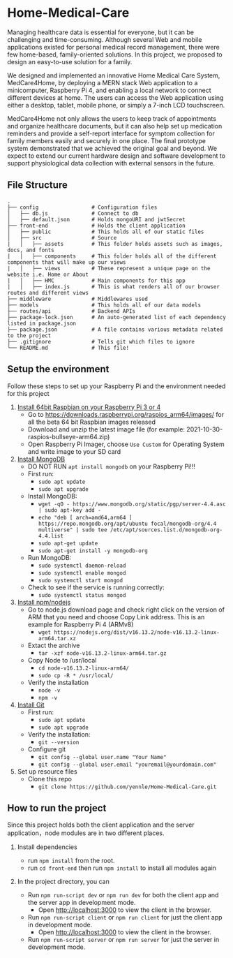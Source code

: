 # Home-Medical-Care

Managing healthcare data is essential for everyone, but it can be challenging and time-consuming. Although several Web and mobile applications existed for personal medical record management, there were few home-based, family-oriented solutions. In this project, we proposed to design an easy-to-use solution for a family. 

We designed and implemented an innovative Home Medical Care System, MedCare4Home, by deploying a MERN stack Web application to a minicomputer, Raspberry Pi 4, and enabling a local network to connect different devices at home. The users can access the Web application using either a desktop, tablet, mobile phone, or simply a 7-inch LCD touchscreen. 

MedCare4Home not only allows the users to keep track of appointments and organize healthcare documents, but it can also help set up medication reminders and provide a self-report interface for symptom collection for family members easily and securely in one place. The final prototype system demonstrated that we achieved the original goal and beyond. We expect to extend our current hardware design and software development to support physiological data collection with external sensors in the future.


## File Structure
    .
    ├── config                 # Configuration files
    │   ├── db.js              # Connect to db
    │   ├── default.json       # Holds mongoURI and jwtSecret 
    ├── front-end              # Holds the client application
    │   ├── public             # This holds all of our static files
    │   ├── src                # Source
    |   │   ├── assets         # This folder holds assets such as images, docs, and fonts
    |   │   ├── components     # This folder holds all of the different components that will make up our views
    |   │   ├── views          # These represent a unique page on the website i.e. Home or About
    |   │   ├── HMC            # Main components for this app 
    |   │   ├── index.js       # This is what renders all of our browser routes and different views
    ├── middleware             # Middlewares used
    ├── models                 # This holds all of our data models
    ├── routes/api             # Backend APIs
    ├── package-lock.json      # An auto-generated list of each dependency listed in package.json
    ├── package.json           # A file contains various metadata related to the project 
    ├── .gitignore             # Tells git which files to ignore
    └── README.md              # This file!
 
## Setup the environment 

Follow these steps to set up your Raspberry Pi and the environment needed for this project
1. [Install 64bit Raspbian on your Raspberry Pi 3 or 4](https://jamesachambers.com/where-to-get-the-64-bit-raspberry-pi-os-image-for-pi-4-400/)
    - Go to https://downloads.raspberrypi.org/raspios_arm64/images/ for all the beta 64 bit Raspbian images released
    - Download and unzip the latest image file (for example: 2021-10-30-raspios-bullseye-arm64.zip)
    - Open Raspberry Pi Imager, choose `Use Custom` for Operating System and write image to your SD card
2. [Install MongoDB](https://www.mongodb.com/developer/how-to/mongodb-on-raspberry-pi/)
    - DO NOT RUN `apt install mongodb` on your Raspberry Pi!!!
    - First run:
        - `sudo apt update`
        - `sudo apt upgrade`
    - Install MongoDB:
        - `wget -qO - https://www.mongodb.org/static/pgp/server-4.4.asc | sudo apt-key add -`
        - `echo "deb [ arch=amd64,arm64 ] https://repo.mongodb.org/apt/ubuntu focal/mongodb-org/4.4 multiverse" | sudo tee /etc/apt/sources.list.d/mongodb-org-4.4.list`
        - `sudo apt-get update`
        - `sudo apt-get install -y mongodb-org`
    - Run MongoDB:
        - `sudo systemctl daemon-reload`
        - `sudo systemctl enable mongod`
        - `sudo systemctl start mongod`
    - Check to see if the service is running correctly:
        - `sudo systemctl status mongod`
5. [Install npm/nodejs](https://www.instructables.com/Install-Nodejs-and-Npm-on-Raspberry-Pi/)
    - Go to node.js download page and check right click on the version of ARM that you need and choose Copy Link address. This is an example for Raspberry Pi 4 (ARMv8)
        - `wget https://nodejs.org/dist/v16.13.2/node-v16.13.2-linux-arm64.tar.xz`
    - Extact the archive
        -  `tar -xzf node-v16.13.2-linux-arm64.tar.gz`
    - Copy Node to /usr/local
        - `cd node-v16.13.2-linux-arm64/`
        - `sudo cp -R * /usr/local/`  
    - Verify the installation
        - `node -v`
        - `npm -v`
7. [Install Git](https://linuxize.com/post/how-to-install-git-on-raspberry-pi/)
    - First run:
        - `sudo apt update`
        - `sudo apt upgrade`
    - Verify the installation:
        -  `git --version`
    - Configure git
        - `git config --global user.name "Your Name"`
        - `git config --global user.email "youremail@yourdomain.com"`
8. Set up resource files
    - Clone this repo
        - `git clone https://github.com/yennle/Home-Medical-Care.git`

## How to run the project

Since this project holds both the client application and the server application，node modules are in two different places. 
1. Install dependencies
   - run `npm install` from the root.
   - run `cd front-end` then run `npm install` to install all modules again

2. In the project directory, you can
   - Run `npm run-script dev` or `npm run dev` for both the client app and the server app in development mode.<br>
        - Open [http://localhost:3000](http://localhost:5000) to view the client in the browser.
   - Run `npm run-script client` or `npm run client` for just the client app in development mode.<br>
        - Open [http://localhost:3000](http://localhost:5000) to view the client in the browser.
   - Run `npm run-script server` or `npm run server` for just the server in development mode.<br>
